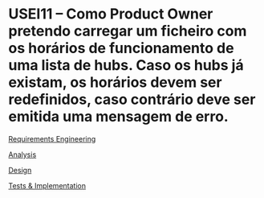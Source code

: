 # USEI11 – Como Product Owner pretendo carregar um ficheiro com os horários de funcionamento de uma lista de hubs. Caso os hubs já existam, os horários devem ser redefinidos, caso contrário deve ser emitida uma mensagem de erro.
[Requirements Engineering](01.requirements-engineering/Readme.md)

[Analysis](02.analysis/Readme.md)

[Design](03.design/Readme.md)

[Tests & Implementation ](04.tests-and-implementation/Readme.md)
